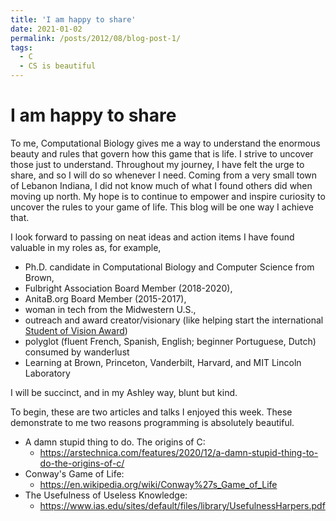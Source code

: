 ```yaml
---
title: 'I am happy to share'
date: 2021-01-02
permalink: /posts/2012/08/blog-post-1/
tags:
  - C
  - CS is beautiful
---
```


I am happy to share
===

To me, Computational Biology gives me a way to understand the enormous beauty and rules that govern how this game that is life. I strive to uncover those just to understand. Throughout my journey, I have felt the urge to share, and so I will do so whenever I need. Coming from a very small town of Lebanon Indiana, I did not know much of what I found others did when moving up north. My hope is to continue to empower and inspire curiosity to uncover the rules to your game of life. This blog will be one way I achieve that. 

I look forward to passing on neat ideas and action items I have found valuable in my roles as, for example,
  - Ph.D. candidate in Computational Biology and Computer Science from Brown, 
  - Fulbright Association Board Member (2018-2020), 
  - AnitaB.org Board Member (2015-2017), 
  - woman in tech from the Midwestern U.S., 
  - outreach and award creator/visionary (like helping start the international [Student of Vision Award](https://anitab.org/awards-grants/abie-awards/student-of-vision/))
  - polyglot (fluent French, Spanish, English; beginner Portuguese, Dutch) consumed by wanderlust
  - Learning at Brown, Princeton, Vanderbilt, Harvard, and MIT Lincoln Laboratory
  
I will be succinct, and in my Ashley way, blunt but kind. 

To begin, these are two articles and talks I enjoyed this week. These demonstrate to me two reasons programming is absolutely beautiful.
  - A damn stupid thing to do. The origins of C: 
    - https://arstechnica.com/features/2020/12/a-damn-stupid-thing-to-do-the-origins-of-c/
  - Conway's Game of Life:
    - https://en.wikipedia.org/wiki/Conway%27s_Game_of_Life
  - The Usefulness of Useless Knowledge:
    - https://www.ias.edu/sites/default/files/library/UsefulnessHarpers.pdf